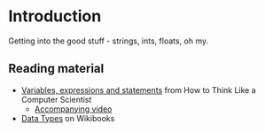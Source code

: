 # Introduction

Getting into the good stuff - strings, ints, floats, oh my. 

## Reading material

* [Variables, expressions and statements](http://openbookproject.net/thinkcs/python/english2e/ch02.html) from How to Think Like a Computer Scientist
	* [Accompanying video](http://interactivepython.org/runestone/static/thinkcspy/SimplePythonData/intro-VariablesExpressionsandStatements.html)
* [Data Types](https://en.wikibooks.org/wiki/Python_Programming/Data_Types) on Wikibooks
